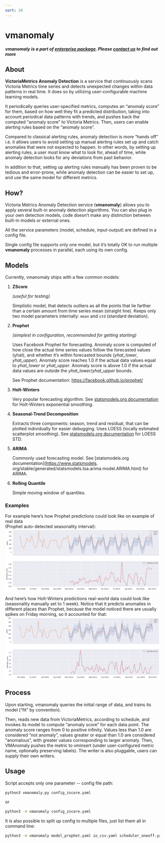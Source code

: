 ```yaml
---
sort: 20
---
```


# vmanomaly

**_vmanomaly is a part of [enterprise package](https://victoriametrics.com/products/enterprise/).
Please [contact us](https://victoriametrics.com/contact-us/) to find out more_**

## About

**VictoriaMetrics Anomaly Detection** is a service that continuously scans Victoria Metrics time
series and detects unexpected changes within data patterns in real time. It does so by utilizing
user-configurable machine learning models.

It periodically queries user-specified metrics, computes an “anomaly score” for them, based on how
well they fit a predicted distribution, taking into account periodical data patterns with trends,
and pushes back the computed “anomaly score” to Victoria Metrics. Then, users can enable alerting
rules based on the “anomaly score”.

Compared to classical alerting rules, anomaly detection is more “hands off” i.e. it allows users to
avoid setting up manual alerting rules set up and catch anomalies that were not expected to happen.
In other words, by setting up alerting rules, a user must know what to look for, ahead of time,
while anomaly detection looks for any deviations from past behavior.

In addition to that, setting up alerting rules manually has been proven to be tedious and
error-prone, while anomaly detection can be easier to set up, and use the same model for different
metrics.

## How?

Victoria Metrics Anomaly Detection service (**vmanomaly**) allows you to apply several built-in
anomaly detection algorithms. You can also plug in your own detection models, code doesn’t make any
distinction between built-in models or external ones.

All the service parameters (model, schedule, input-output) are defined in a config file.

Single config file supports only one model, but it’s totally OK to run multiple **vmanomaly**
processes in parallel, each using its own config.

## Models

Currently, vmanomaly ships with a few common models:

1. **ZScore**

   _(useful for testing)_

   Simplistic model, that detects outliers as all the points that lie farther than a certain amount
   from time series mean (straight line). Keeps only two model parameters internally:
   `mean` and `std` (standard deviation).

2. **Prophet**

   _(simplest in configuration, recommended for getting starting)_

   Uses Facebook Prophet for forecasting. Anomaly score is computed of how close the actual time
   series values follow the forecasted values (yhat), and whether it’s within forecasted bounds
   (_yhat_lower_, _yhat_upper_). Anomaly score reaches 1.0 if the actual data values equal to
   _yhat_lower_ or _yhat_upper_. Anomaly score is above 1.0 if the actual data values are outside
   the _yhat_lower_/_yhat_upper_ bounds.

   See Prophet documentation: https://facebook.github.io/prophet/

3. **Holt-Winters**

   Very popular forecasting algorithm. See [statsmodels.org documentation](
   https://www.statsmodels.org/stable/generated/statsmodels.tsa.holtwinters.ExponentialSmoothing.html)
   for Holt-Winters exponential smoothing.

4. **Seasonal-Trend Decomposition**

   Extracts three components: season, trend and residual, that can be plotted individually for
   easier debugging. Uses LOESS (locally estimated scatterplot smoothing).
   See [statsmodels.org documentation](https://www.statsmodels.org/dev/examples/notebooks/generated/stl_decomposition.html)
   for LOESS STD.

5. **ARIMA**

   Commonly used forecasting model. See [statsmodels.org documentation](https://www.statsmodels.
   org/stable/generated/statsmodels.tsa.arima.model.ARIMA.html) for ARIMA.

6. **Rolling Quantile**

   Simple moving window of quantiles.


### Examples
For example here’s how Prophet predictions could look like on example of real data  
(Prophet auto-detected seasonality interval):
![prophet](anomaly/prophet-example.png)

And here’s how Holt-Winters predictions real-world data could look like (seasonality manually 
 set to 1 week). Notice that it predicts anomalies in 
different places than Prophet, because the model noticed there are usually spikes on Friday 
morning, so it accounted for that:
![hw](anomaly/holtwinters-example.png)

## Process
Upon starting, vmanomaly queries the initial range of data, and trains its model (“fit” by convention).

Then, reads new data from VictoriaMetrics, according to schedule, and invokes its model to compute 
“anomaly score” for each data point. The anomaly score ranges from 0 to positive infinity. 
Values less than 1.0 are considered “not anomaly”, values greater or equal than 1.0 are 
considered “anomalous”, with greater values corresponding to larger anomaly.
Then, VMAnomaly pushes the metric to vminsert (under user-configured metric name, 
optionally preserving labels).
The writer is also pluggable, users can supply their own writers.


## Usage
Script accepts only one parameter -- config file path:

```sh
python3 vmanomaly.py config_zscore.yaml
```
or
```sh
python3 -m vmanomaly config_zscore.yaml
```

It is also possible to split up config to multiple files, just list them all in command line:

```sh
python3 -m vmanomaly model_prophet.yaml io_csv.yaml scheduler_oneoff.yaml
```
